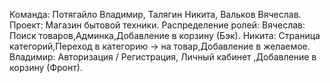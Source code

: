 Команда: Потягайло Владимир, Талягин Никита, Вальков Вячеслав. Проект: Магазин бытовой техники.
Распределение ролей: 
Вячеслав: Поиск товаров,Админка,Добавление в корзину (Бэк). 
Никита: Страница категорий,Переход в категорию -> на товар,Добавление в желаемое.
Владимир: Авторизация / Регистрация, Личный кабинет ,Добавление в корзину (Фронт).
